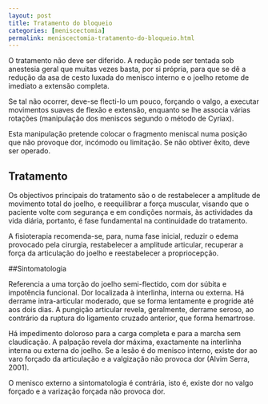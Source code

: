 ```yaml
---
layout: post
title: Tratamento do bloqueio
categories: [meniscectomia]
permalink: meniscectomia-tratamento-do-bloqueio.html
---
```


O tratamento não deve ser diferido. A redução pode ser tentada sob anestesia geral que muitas vezes basta, por si própria, para que se dê a redução da asa de cesto luxada do menisco interno e o joelho retome de imediato a extensão completa.

Se tal não ocorrer, deve-se flecti-lo um pouco, forçando o valgo, a executar movimentos suaves de flexão e extensão, enquanto se lhe associa várias rotações (manipulação dos meniscos segundo o método de Cyriax).

Esta manipulação pretende colocar o fragmento meniscal numa posição que não provoque dor, incómodo ou limitação. Se não obtiver êxito, deve ser operado.

## Tratamento

Os objectivos principais do tratamento são o de restabelecer a amplitude de movimento total do joelho, e reequilibrar a força muscular, visando que o paciente volte com segurança e em condições normais, às actividades da vida diária, portanto, é fase fundamental na continuidade do tratamento.

A fisioterapia recomenda-se, para, numa fase inicial, reduzir o edema provocado pela cirurgia, restabelecer a amplitude articular, recuperar a força da articulação do joelho e reestabelecer a propriocepção.

##Sintomatologia

Referencia a uma torção do joelho semi-flectido, com dor súbita e impotência funcional. Dor localizada à interlinha, interna ou externa. Há derrame intra-articular moderado, que se forma lentamente e progride até aos dois dias. A pungição articular revela, geralmente, derrame seroso, ao contrário da ruptura do ligamento cruzado anterior, que forma hemartrose.

Há impedimento doloroso para a carga completa e para a marcha sem claudicação. A palpação revela dor máxima, exactamente na interlinha interna ou externa do joelho. Se a lesão é do menisco interno, existe dor ao varo forçado da articulação e a valgização não provoca dor (Alvim Serra, 2001).

O menisco externo a sintomatologia é contrária, isto é, existe dor no valgo forçado e a varização forçada não provoca dor.
